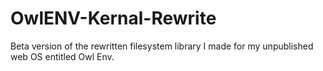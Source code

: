 # OwlENV-Kernal-Rewrite
Beta version of the rewritten filesystem library I made for my unpublished web OS entitled Owl Env.
